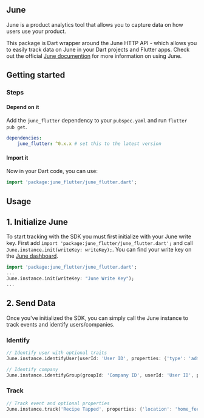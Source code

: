 ## June

June is a product analytics tool that allows you to capture data on how users use your product.

This package is Dart wrapper around the June HTTP API - which allows you to easily track data on June in your Dart projects and Flutter apps. Check out the official [June documention](https://www.june.so/docs) for more information on using June. 

## Getting started

### Steps

#### Depend on it
Add the `june_flutter` dependency to your `pubspec.yaml` and run `flutter pub get`.
```yaml
dependencies:
    june_flutter: ^0.x.x # set this to the latest version
```

#### Import it
Now in your Dart code, you can use:
```dart
import 'package:june_flutter/june_flutter.dart';
```

## Usage

## 1. Initialize June
To start tracking with the SDK you must first initialize with your June write key. First add `import 'package:june_flutter/june_flutter.dart';` and call `June.instance.init(writeKey: writeKey);`. You can find your write key on the [June dashboard](https://analytics.june.so/).

```dart
import 'package:june_flutter/june_flutter.dart';
...
June.instance.init(writeKey: "June Write Key");
...
```

## 2. Send Data
Once you've initialized the SDK, you can simply call the June instance to track events and identify users/companies.

### Identify
```dart
// Identify user with optional traits
June.instance.identifyUser(userId: 'User ID', properties: {'type': 'admin'});

// Identify company
June.instance.identifyGroup(groupId: 'Company ID', userId: 'User ID', properties: {'plan': 'enterprise'});
```

### Track
```dart
// Track event and optional properties
June.instance.track('Recipe Tapped', properties: {'location': 'home_feed'});
```